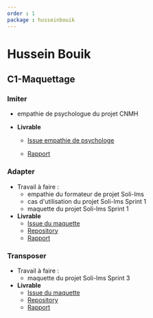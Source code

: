 ```yaml
---
order : 1
package : husseinbouik
---
```


# Hussein Bouik

## C1-Maquettage

  
### Imiter
   -  empathie de psychologue du projet CNMH 
  
- **Livrable**

  - [Issue empathie de psychologe ](https://github.com/cnmh/besoin/issues/120)

  -   [Rapport](https://cnmh.github.io/besoin/empathie-psychologue/rapport.html)

### Adapter

-  Travail à faire  :
   -  empathie du formateur de projet Soli-lms
   -  cas d'utilisation du projet Soli-lms Sprint 1
   -  maquette du projet Soli-lms Sprint 1
- **Livrable**
     - [Issue du maquette ]()
     - [Repository]()
     -   [Rapport]()
  
### Transposer

-  Travail à faire  :
   -  maquette du projet Soli-lms Sprint 3
- **Livrable**
     - [Issue du maquette ]()
     - [Repository]()
     -   [Rapport]()